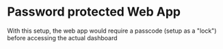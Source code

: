 # Password protected Web App

With this setup, the web app would require a passcode (setup as a "lock") before accessing the actual dashboard
